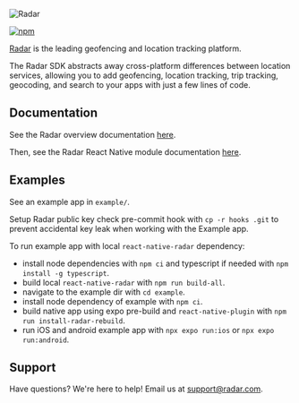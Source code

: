 ![Radar](https://raw.githubusercontent.com/radarlabs/react-native-radar/master/logo.png)

[![npm](https://img.shields.io/npm/v/react-native-radar.svg)](https://www.npmjs.com/package/react-native-radar)

[Radar](https://radar.com) is the leading geofencing and location tracking platform.

The Radar SDK abstracts away cross-platform differences between location services, allowing you to add geofencing, location tracking, trip tracking, geocoding, and search to your apps with just a few lines of code.

## Documentation

See the Radar overview documentation [here](https://radar.com/documentation).

Then, see the Radar React Native module documentation [here](https://radar.com/documentation/sdk/react-native).

## Examples

See an example app in `example/`.

Setup Radar public key check pre-commit hook with `cp -r hooks .git` to prevent accidental key leak when working with the Example app.

To run example app with local `react-native-radar` dependency:

- install node dependencies with `npm ci` and typescript if needed with `npm install -g typescript`.
- build local `react-native-radar` with `npm run build-all`.
- navigate to the example dir with `cd example`.
- install node dependency of example with `npm ci`.
- build native app using expo pre-build and `react-native-plugin` with `npm run install-radar-rebuild`. 
- run iOS and android example app with `npx expo run:ios` or `npx expo run:android`.


## Support

Have questions? We're here to help! Email us at [support@radar.com](mailto:support@radar.com).

